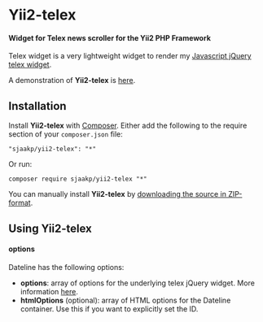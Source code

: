 Yii2-telex
==========

#### Widget for Telex news scroller for the Yii2 PHP Framework ####

Telex widget is a very lightweight widget to render my [Javascript jQuery telex widget](https://github.com/sjaakp/telex).

A demonstration of **Yii2-telex** is [here](http://www.sjaakpriester.nl/software/yii2-telex).

## Installation ##

Install **Yii2-telex** with [Composer](https://getcomposer.org/). Either add the following to the require section of your `composer.json` file:

`"sjaakp/yii2-telex": "*"` 

Or run:

`composer require sjaakp/yii2-telex "*"` 

You can manually install **Yii2-telex** by [downloading the source in ZIP-format](https://github.com/sjaakp/yii2-telex/archive/master.zip).

## Using Yii2-telex ##


#### options ####

Dateline has the following options:

- **options**: array of options for the underlying telex jQuery widget. More information [here](https://github.com/sjaakp/telex#messages "GitHub").
- **htmlOptions** (optional): array of HTML options for the Dateline container. Use this if you want to explicitly set the ID. 
